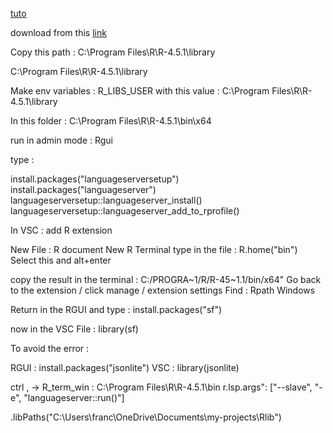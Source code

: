 [tuto](https://www.youtube.com/watch?v=k79H8EeR5Jo)

download from this [link](https://cran.r-project.org/bin/windows/base/)

Copy this path : C:\Program Files\R\R-4.5.1\library

C:\Program Files\R\R-4.5.1\library

Make env variables : R_LIBS_USER with this value : C:\Program Files\R\R-4.5.1\library

In this folder : C:\Program Files\R\R-4.5.1\bin\x64

run in admin mode : Rgui

type :

 install.packages("languageserversetup")
 install.packages("languageserver")
 languageserversetup::languageserver_install()
 languageserversetup::languageserver_add_to_rprofile()

In VSC : add R extension 

New File : R document
New R Terminal
type in the file : R.home("bin")
Select this and alt+enter

copy the result in the terminal : C:/PROGRA~1/R/R-45~1.1/bin/x64"
Go back to the extension / click manage / extension settings
Find : Rpath Windows 

Return in the RGUI and type : install.packages("sf")

now in the VSC File : library(sf)

To avoid the error : 

RGUI : install.packages("jsonlite")
VSC : library(jsonlite) 

ctrl , -> 
R_term_win : C:\Program Files\R\R-4.5.1\bin
r.lsp.args": ["--slave", "-e", "languageserver::run()"]

.libPaths("C:\Users\franc\OneDrive\Documents\my-projects\Rlib")


